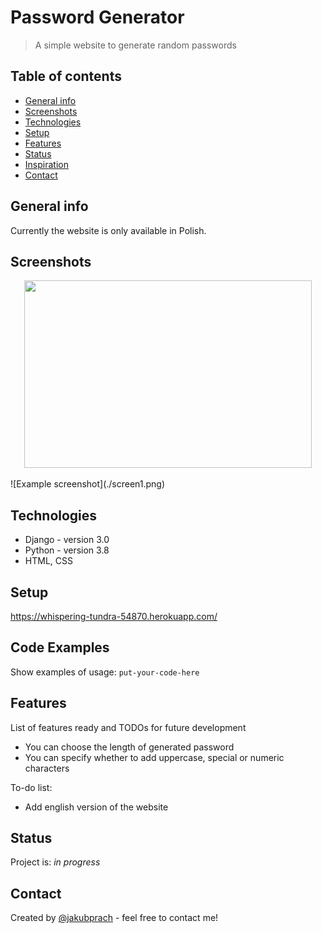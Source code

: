 # Password Generator
> A simple website to generate random passwords

## Table of contents
* [General info](#general-info)
* [Screenshots](#screenshots)
* [Technologies](#technologies)
* [Setup](#setup)
* [Features](#features)
* [Status](#status)
* [Inspiration](#inspiration)
* [Contact](#contact)

## General info
Currently the website is only available in Polish.

## Screenshots
<p align="center">
  <img width="460" height="300" src="https://raw.githubusercontent.com/jakubprach/password-generator/main/screen2.png">
</p>
![Example screenshot](./screen1.png)

## Technologies
* Django - version 3.0
* Python - version 3.8
* HTML, CSS

## Setup
https://whispering-tundra-54870.herokuapp.com/

## Code Examples
Show examples of usage:
`put-your-code-here`

## Features
List of features ready and TODOs for future development
* You can choose the length of generated password
* You can specify whether to add uppercase, special or numeric characters

To-do list:
* Add english version of the website


## Status
Project is: _in progress_


## Contact
Created by [@jakubprach](http://github.com/jakubprach/) - feel free to contact me!
